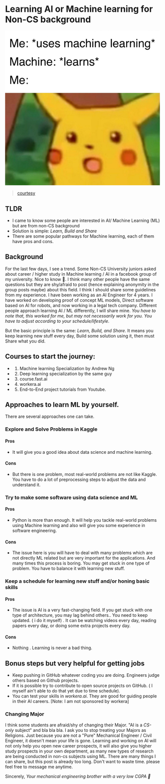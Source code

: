 # Learning AI or Machine learning for Non-CS background
![meme](/images/dl_in_robotics/meme_2.png)
> [courtesy](https://resources.hacware.com/memetic-memory-what-memes-can-teach-us-about-machine-learning-3/)
## TLDR
- I came to know some people are interested in AI/ Machine Learning (ML) but are from non-CS background
- Solution is simple: *Learn, Build and Share*
- There are some popular pathways for Machine learning, each of them have pros and cons.

## Background

For the last few days, I see a trend. Some Non-CS University juniors asked about career / higher study in Machine learning / AI in a facebook group of my university. Nice to know 🙂. I think many other people have the same questions but they are shy/afraid to post (hence explaining anonymity in the group posts maybe) about this field. I think I should share some guidelines from my experience. I have been working as an AI Engineer for 4 years. I have worked on developing proof of concept ML models, Direct software based on AI for robots, and now working in a legal tech company. Different people approach learning AI / ML differently, I will share mine.
*You have to note that, this worked for me, but may not necessarily work for you. You have to adjust according to your schedule/lifestyle*. 

But the basic principle is the same: *Learn, Build, and Share*. It means you keep learning new stuff every day, Build some solution using it, then must Share what you did.

## Courses to start the journey:

- 1) Machine learning Specialization by Andrew Ng
- 2) Deep learning specialization by the same guy
- 3) course.fast.ai
- 4) workera.ai
- 5) End-to-End project tutorials from Youtube.

## Approaches to learn ML by yourself.

There are several approaches one can take.

### Explore and Solve Problems in Kaggle
  
#### Pros

- It will give you a good idea about data science and machine learning.
  
#### Cons
  
- But there is one problem, most real-world problems are not like Kaggle. You have to do a lot of preprocessing steps to adjust the data and understand it.

### Try to make some software using data science and ML

#### Pros

- Python is more than enough. It will help you tackle real-world problems using Machine learning and also will give you some experience in software engineering.
  
#### Cons

- The issue here is you will have to deal with many problems which are not directly ML related but are very important for the applications. And many times this process is boring. You may get stuck in one type of problem. You have to balance it with learning new stuff.

### Keep a schedule for learning new stuff and/or honing basic skills

#### Pros

- The issue is AI is a very fast-changing field. If you get stuck with one type of architecture, you may lag behind others.. You need to keep updated. ( i do it myself) . It can be watching videos every day, reading papers every day, or doing some extra projects every day.

#### Cons

- Nothing . Learning is never a bad thing.
  
## Bonus steps but very helpful for getting jobs

- Keep pushing in GitHub whatever coding you are doing. Engineers judge others based on Github projects.
- If it is possible try to contribute to open source projects on GitHub. ( I myself ain't able to do that yet due to time schedule).
- You can test your skills in *workera.ai*. They are good for guiding people in their AI careers. [Note: I am not sponsored by workera]

### Changing Major

I think some students are afraid/shy of changing their Major. "AI is a *CS-only* subject" and bla bla bla. I ask you to stop treating your Majors as Religions. Just because you are not a "Pure" Mechanical Engineer / Civil Engineer, it doesn't mean your life is gone. Learning and working on AI will not only help you open new career prospects, it will also give you higher study prospects in your own department, as many new types of research are being conducted in non-cs subjects using ML.
There are many things I can share, but this post is already too long. Don't want to waste time. please feel free to message me anytime.

Sincerely,
*Your mechanical engineering brother with a very low CGPA 🙂*
